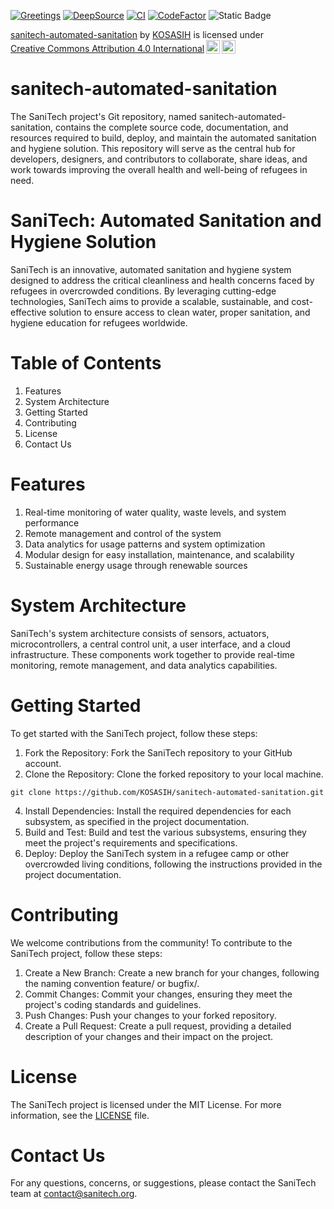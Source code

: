 [![Greetings](https://github.com/KOSASIH/sanitech-automated-sanitation/actions/workflows/greetings.yml/badge.svg)](https://github.com/KOSASIH/sanitech-automated-sanitation/actions/workflows/greetings.yml)
[![DeepSource](https://app.deepsource.com/gh/KOSASIH/sanitech-automated-sanitation.svg/?label=active+issues&show_trend=true&token=clyJJKAYhRci-LYCHDM8UeD5)](https://app.deepsource.com/gh/KOSASIH/sanitech-automated-sanitation/)
[![CI](https://github.com/KOSASIH/sanitech-automated-sanitation/actions/workflows/blank.yml/badge.svg)](https://github.com/KOSASIH/sanitech-automated-sanitation/actions/workflows/blank.yml)
[![CodeFactor](https://www.codefactor.io/repository/github/kosasih/sanitech-automated-sanitation/badge)](https://www.codefactor.io/repository/github/kosasih/sanitech-automated-sanitation)
![Static Badge](https://img.shields.io/badge/Refugee-care-white)

<p xmlns:cc="http://creativecommons.org/ns#" xmlns:dct="http://purl.org/dc/terms/"><a property="dct:title" rel="cc:attributionURL" href="https://github.com/KOSASIH/sanitech-automated-sanitation">sanitech-automated-sanitation</a> by <a rel="cc:attributionURL dct:creator" property="cc:attributionName" href="https://www.linkedin.com/in/kosasih-81b46b5a">KOSASIH</a> is licensed under <a href="https://creativecommons.org/licenses/by/4.0/?ref=chooser-v1" target="_blank" rel="license noopener noreferrer" style="display:inline-block;">Creative Commons Attribution 4.0 International<img style="height:22px!important;margin-left:3px;vertical-align:text-bottom;" src="https://mirrors.creativecommons.org/presskit/icons/cc.svg?ref=chooser-v1" alt=""><img style="height:22px!important;margin-left:3px;vertical-align:text-bottom;" src="https://mirrors.creativecommons.org/presskit/icons/by.svg?ref=chooser-v1" alt=""></a></p>

# sanitech-automated-sanitation

The SaniTech project's Git repository, named sanitech-automated-sanitation, contains the complete source code, documentation, and resources required to build, deploy, and maintain the automated sanitation and hygiene solution.
This repository will serve as the central hub for developers, designers, and contributors to collaborate, share ideas, and work towards improving the overall health and well-being of refugees in need.

# SaniTech: Automated Sanitation and Hygiene Solution

SaniTech is an innovative, automated sanitation and hygiene system designed to address the critical cleanliness and health concerns faced by refugees in overcrowded conditions. By leveraging cutting-edge technologies, SaniTech aims to provide a scalable, sustainable, and cost-effective solution to ensure access to clean water, proper sanitation, and hygiene education for refugees worldwide.

# Table of Contents

1. Features
2. System Architecture
3. Getting Started
4. Contributing
5. License
6. Contact Us

# Features

1. Real-time monitoring of water quality, waste levels, and system performance
2. Remote management and control of the system
3. Data analytics for usage patterns and system optimization
4. Modular design for easy installation, maintenance, and scalability
5. Sustainable energy usage through renewable sources

# System Architecture

SaniTech's system architecture consists of sensors, actuators, microcontrollers, a central control unit, a user interface, and a cloud infrastructure. These components work together to provide real-time monitoring, remote management, and data analytics capabilities.

# Getting Started

To get started with the SaniTech project, follow these steps:

1. Fork the Repository: Fork the SaniTech repository to your GitHub account.
2. Clone the Repository: Clone the forked repository to your local machine.

`git clone https://github.com/KOSASIH/sanitech-automated-sanitation.git`

4. Install Dependencies: Install the required dependencies for each subsystem, as specified in the project documentation.
5. Build and Test: Build and test the various subsystems, ensuring they meet the project's requirements and specifications.
6. Deploy: Deploy the SaniTech system in a refugee camp or other overcrowded living conditions, following the instructions provided in the project documentation.

# Contributing

We welcome contributions from the community! To contribute to the SaniTech project, follow these steps:

1. Create a New Branch: Create a new branch for your changes, following the naming convention feature/<name> or bugfix/<name>.
2. Commit Changes: Commit your changes, ensuring they meet the project's coding standards and guidelines.
3. Push Changes: Push your changes to your forked repository.
4. Create a Pull Request: Create a pull request, providing a detailed description of your changes and their impact on the project.

# License

The SaniTech project is licensed under the MIT License. For more information, see the [LICENSE](LICENSE.md) file.

# Contact Us

For any questions, concerns, or suggestions, please contact the SaniTech team at contact@sanitech.org.
